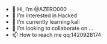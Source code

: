 - 👋 Hi, I’m @AZERO000
- 👀 I’m interested in Hacked
- 🌱 I’m currently learning kali
- 💞️ I’m looking to collaborate on ...
- 📫 How to reach me qq:1420928174

<!---
AZERO000/AZERO000 is a ✨ special ✨ repository because its `README.md` (this file) appears on your GitHub profile.
You can click the Preview link to take a look at your changes.
--->
